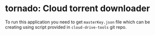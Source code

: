 # tornado: Cloud torrent downloader

To run this application you need to get `masterKey.json` file which can be creating using script provided in `cloud-drive-tools` git repo.

